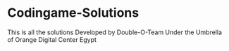 # Codingame-Solutions
This is all the solutions Developed by Double-O-Team Under the Umbrella of Orange Digital Center Egypt
